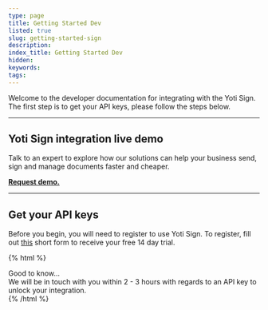 ```yaml
---
type: page
title: Getting Started Dev
listed: true
slug: getting-started-sign
description: 
index_title: Getting Started Dev
hidden: 
keywords: 
tags: 
---
```


Welcome to the developer documentation for integrating with the Yoti Sign. The first step is to get your API keys, please follow the steps below.

---

## Yoti Sign integration live demo

Talk to an expert to explore how our solutions can help your business send, sign and manage documents faster and cheaper.

**[Request demo.](https://www.yotisign.com/app/contact-us/)**

---

## Get your API keys

Before you begin, you will need to register to use Yoti Sign. To register, fill out [this](https://www.yotisign.com/app/contact-us/) short form to receive your free 14 day trial.

{% html %}
<div class="alert-GTK">
    <div class="alert-title" id="GTK">
        Good to know... 
    </div>
    <div class="alert-text">
        We will be in touch with you within 2 - 3 hours with regards to an API key to unlock your integration.
    </div>
</div>
{% /html %}